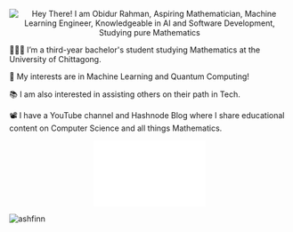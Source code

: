 <!-- Obidur Rahman (Ashfin) -->

<p align="center" height="300px">
  <img src="https://readme-typing-svg.demolab.com?font=Fira+Code&weight=700&duration=2500&pause=1000&color=F7942B&center=true&width=600&lines=%F0%9F%91%8B+Hey+There!+I+am+Obidur+Rahman;%F0%9F%91%A8%E2%80%8D%F0%9F%92%BB+Aspiring+Mathematician;%E2%9A%9B%EF%B8%8F+Machine+Learning+Engineer;%E2%98%81%EF%B8%8F+Knowledgeable+in+AI+and+Software+Development;%E2%9A%A1+Studying+Pure+Mathematics" alt="Hey There! I am Obidur Rahman, Aspiring Mathematician, Machine Learning Engineer, Knowledgeable in AI and Software Development, Studying pure Mathematics" />
<p/>

<p>👨🏻‍💻 I’m a third-year bachelor's student studying Mathematics at the University of Chittagong.</p>
<p>🔬 My interests are in Machine Learning and Quantum Computing!</p>
<p>📚 I am also interested in assisting others on their path in Tech.</p>
<p>📽️ I have a YouTube channel and Hashnode Blog where I share educational content on Computer Science and all things Mathematics.</p>

<div style="display: flex; justify-content: center; flex-wrap: nowrap;">
<img src = "https://raw.githubusercontent.com/Ashfinn/github-stats-transparent/output/generated/overview.svg" style="max-width: 40%; height: auto;">

</div>
<p align="left"> <img src="https://komarev.com/ghpvc/?username=ashfinnt&label=Profile%20views&color=0e75b6&style=for-the-badge" alt="ashfinn" /> </p>
